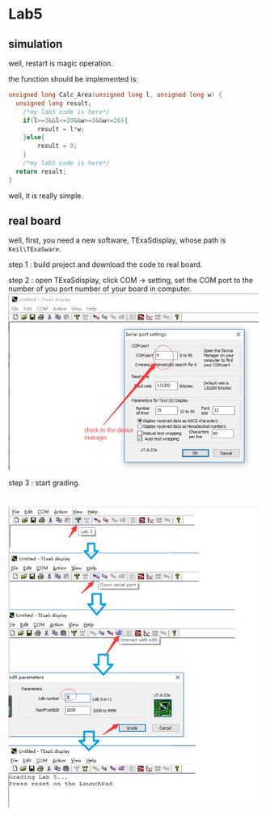 
# Lab5

## simulation

well, restart is magic operation.

the function should be implemented is:

```c
unsigned long Calc_Area(unsigned long l, unsigned long w) {
  unsigned long result;
	/*my lab5 code is here*/
	if(l>=3&&l<=20&&w>=3&&w<=20){
		result = l*w;
	}else{
		result = 0;
	}
	/*my lab5 code is here*/
  return result;
}
```

well, it is really simple.

## real board

well, first, you need a new software, TExaSdisplay, whose path is `Keil\TExaSware`.

step 1 : build project and download the code to real board.

step 2 : open TExaSdisplay, click COM -> setting, set the COM port to the number of you port number of your board in computer.
![](./images/1.png)

step 3 : start grading.

![](./images/2.png)